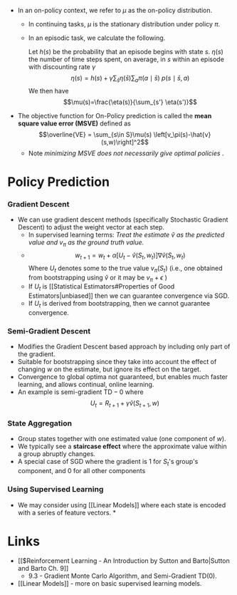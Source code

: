 * In an on-policy context, we refer to $\mu$ as the on-policy distribution.
	* In continuing tasks, $\mu$ is the stationary distribution under policy $\pi$.
	* In an episodic task, we calculate the following.
	  
	  Let $h(s)$ be the probability that an episode begins with state $s$.
	  $\eta(s)$ the number of time steps spent, on average, in $s$ within an episode with discounting rate $\gamma$ $$\eta(s)=h(s)+\gamma\sum_{\bar{s}}\eta(\bar{s}) \sum_{a}\pi(a\mid \bar{s}) \ p(s\mid \bar{s},a)$$We then have $$\mu(s)=\frac{\eta(s)}{\sum_{s'} \eta(s')}$$
* The objective function for On-Policy prediction is called the **mean square value error (MSVE)** defined as $$\overline{VE} = \sum_{s\in S}\mu(s) \left[v_\pi(s)-\hat{v}(s,w)\right]^2$$
	* Note *minimizing MSVE does not necessarily give optimal policies* .
# Policy Prediction
### Gradient Descent
* We can use gradient descent methods (specifically Stochastic Gradient Descent) to adjust the weight vector at each step. 
	* In supervised learning terms: *Treat the estimate $\hat{v}$ as the predicted value and $v_\pi$ as the ground truth value.*
	* $$w_{t+1}=w_t+\alpha\left[U_t-\hat{v}(S_t,w_t)\right]\nabla\hat{v}(S_t,w_t)$$Where $U_t$ denotes some  to the true value $v_\pi(S_t)$ (i.e., one obtained from bootstrapping using $\hat{v}$ or it may be $v_\pi + \epsilon$ )
	* If $U_t$ is [[Statistical Estimators#Properties of Good Estimators|unbiased]] then we can guarantee convergence via SGD.
	* If $U_t$ is derived from bootstrapping, then we cannot guarantee convergence.
### Semi-Gradient Descent
* Modifies the Gradient Descent based approach by including only part of the gradient.
* Suitable for bootstrapping since they take into account the effect of changing $w$ on the estimate, but ignore its effect on the target.
* Convergence to global optima not guaranteed, but enables much faster learning, and allows continual, online learning.
* An example is semi-gradient $\text{TD}-0$ where $$U_t=R_{t+1}+\gamma\hat{v}(S_{t+1},w)$$
### State Aggregation
* Group states together with one estimated value (one component of $w$).
* We typically see a **staircase effect** where the approximate value within a group abruptly changes.
* A special case of SGD where the gradient is $1$ for $S_t$'s group's component, and $0$ for all other components
### Using Supervised Learning
* We may consider using [[Linear Models]] where each state is encoded with a series of feature vectors.
	* 

# Links
* [[$Reinforcement Learning - An Introduction by Sutton and Barto|Sutton and Barto Ch. 9]]
	* 9.3 - Gradient Monte Carlo Algorithm, and Semi-Gradient $\text{TD}(0)$.
* [[Linear Models]] - more on basic supervised learning models.